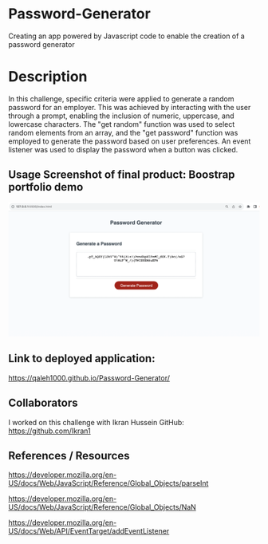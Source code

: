 # Password-Generator

Creating an app powered by Javascript code to enable the creation of a password generator

# Description

In this challenge, specific criteria were applied to generate a random password for an employer. This was achieved by interacting with the user through a prompt, enabling the inclusion of numeric, uppercase, and lowercase characters. The "get random" function was used to select random elements from an array, and the "get password" function was employed to generate the password based on user preferences. An event listener was used to display the password when a button was clicked.

## Usage Screenshot of final product: Boostrap portfolio demo

![Boostrap portfolio demo](./Images/PasswordGenerator.png)

## Link to deployed application:

https://qaleh1000.github.io/Password-Generator/

## Collaborators

I worked on this challenge with Ikran Hussein GitHub: https://github.com/Ikran1

## References / Resources

https://developer.mozilla.org/en-US/docs/Web/JavaScript/Reference/Global_Objects/parseInt

https://developer.mozilla.org/en-US/docs/Web/JavaScript/Reference/Global_Objects/NaN

https://developer.mozilla.org/en-US/docs/Web/API/EventTarget/addEventListener
